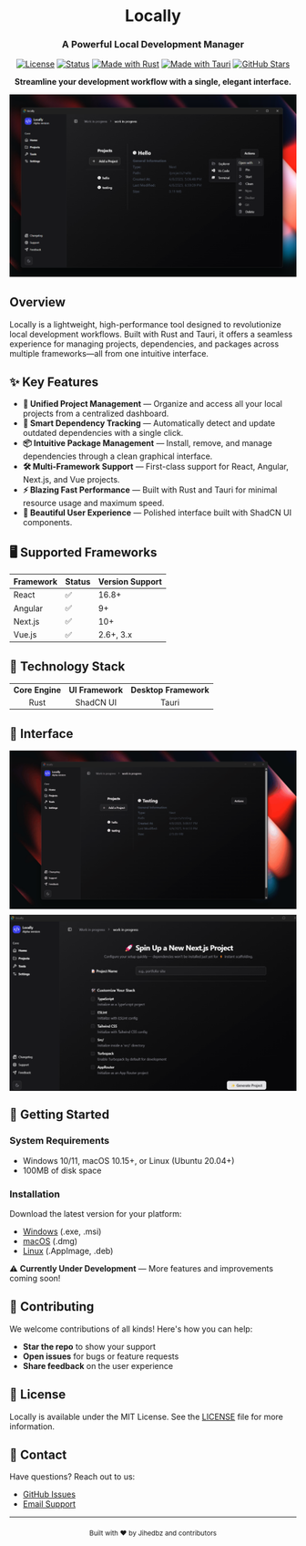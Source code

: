 <div align="center">
  
# Locally

### A Powerful Local Development Manager

[![License](https://img.shields.io/badge/license-MIT-red.svg)]()
[![Status](https://img.shields.io/badge/status-under%20development-green.svg)](https://github.com/Jihedbz/locally)
[![Made with Rust](https://img.shields.io/badge/Made%20with-Rust-orange?style=flat&logo=rust)](https://www.rust-lang.org/)
[![Made with Tauri](https://img.shields.io/badge/Made%20with-Tauri-blue?style=flat&logo=tauri)](https://tauri.app/)
[![GitHub Stars](https://img.shields.io/github/stars/Jihedbz/locally.svg)](https://github.com/Jihedbz/locally/stargazers)

</div>

<p align="center">
  <strong>Streamline your development workflow with a single, elegant interface.</strong>
</p>

<div align="center">
    <img src="assets/screenshot_1.png" alt="Dashboard View" width="600"/>
</div>

## Overview

Locally is a lightweight, high-performance tool designed to revolutionize local development workflows. Built with Rust and Tauri, it offers a seamless experience for managing projects, dependencies, and packages across multiple frameworks—all from one intuitive interface.

## ✨ Key Features

- **📂 Unified Project Management** — Organize and access all your local projects from a centralized dashboard.
- **🔄 Smart Dependency Tracking** — Automatically detect and update outdated dependencies with a single click.
- **📦 Intuitive Package Management** — Install, remove, and manage dependencies through a clean graphical interface.
- **🛠️ Multi-Framework Support** — First-class support for React, Angular, Next.js, and Vue projects.
- **⚡ Blazing Fast Performance** — Built with Rust and Tauri for minimal resource usage and maximum speed.
- **🎨 Beautiful User Experience** — Polished interface built with ShadCN UI components.

## 🖥️ Supported Frameworks

| Framework | Status | Version Support |
|-----------|--------|-----------------|
| React     | ✅     | 16.8+ |
| Angular   | ✅     | 9+ |
| Next.js   | ✅     | 10+ |
| Vue.js    | ✅     | 2.6+, 3.x |

## 🔧 Technology Stack

<table>
  <tr>
    <td align="center"><strong>Core Engine</strong></td>
    <td align="center"><strong>UI Framework</strong></td>
    <td align="center"><strong>Desktop Framework</strong></td>
  </tr>
  <tr>
    <td align="center">Rust</td>
    <td align="center">ShadCN UI</td>
    <td align="center">Tauri</td>
  </tr>
</table>

## 💫 Interface

<div align="center">
  <div style="display: flex; flex-wrap: wrap; justify-content: center; gap: 10px;">
      <img src="assets/clean_function.gif" alt="Locally in action" width="700"/>
      <img src="assets/Screenshot_2.png" alt="Locally in action" width="700"/>

  </div>
</div>

## 🚀 Getting Started

### System Requirements

- Windows 10/11, macOS 10.15+, or Linux (Ubuntu 20.04+)
- 100MB of disk space

### Installation

Download the latest version for your platform:

- [Windows](https://github.com/Jihedbz/locally/releases) (.exe, .msi)
- [macOS](https://github.com/Jihedbz/locally/releases) (.dmg)
- [Linux](https://github.com/Jihedbz/locally/releases) (.AppImage, .deb)

⚠️ **Currently Under Development** — More features and improvements coming soon!

## 🤝 Contributing

We welcome contributions of all kinds! Here's how you can help:

- **Star the repo** to show your support
- **Open issues** for bugs or feature requests
- **Share feedback** on the user experience


## 📜 License

Locally is available under the MIT License. See the [LICENSE](LICENSE) file for more information.

## 📮 Contact

Have questions? Reach out to us:

- [GitHub Issues](https://github.com/Jihedbz/locally/issues)
- [Email Support](mailto:jih3db@gmail.com)

---

<div align="center">
  <sub>Built with ❤️ by Jihedbz and contributors</sub>
</div>
